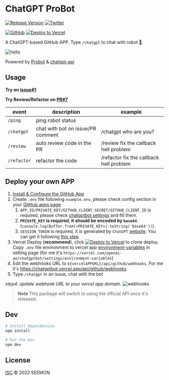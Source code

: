 # ChatGPT ProBot

[![Release Version](https://img.shields.io/github/release/oceanlvr/ChatGPTBot.svg)](https://github.com/seemon/ChatGPTBot/releases/latest) [![Twitter](https://img.shields.io/twitter/follow/seemon_tech?style=social)](https://twitter.com/seemon_tech)

[![GitHub](https://img.shields.io/badge/github-%23121011.svg?style=for-the-badge&logo=github&logoColor=white)](https://github.com/apps/chatgptbot) [![Deploy to Vercel](https://vercel.com/button)](https://vercel.com/new/clone?repository-url=https://github.com/openai-ae/ChatGPTBot)

A ChatGPT-based GitHub APP. Type `/chatgpt` to chat with robot 🤖️.

![hello](./assets/Hi.jpg)

Powered by [Probot](https://github.com/probot/probot) & [chatgpt-api](https://github.com/transitive-bullshit/chatgpt-api)

## Usage

**Try on [issue#1](https://github.com/seemon/ChatGPT-ProBot/issues/1)**

**Try Review/Refactor on [PR#7](https://github.com/seemon/ChatGPT-ProBot/pull/7)**

| event       | description                       | example                                 |
| ----------- | --------------------------------- | --------------------------------------- |
| `/ping`     | ping robot status                 |                                         |
| `/chatgpt`  | chat with bot on issue/PR comment | /chatgpt who are you?                   |
| `/review`   | auto review code in the PR        | /review fix the callback hell problem   |
| `/refactor` | refactor the code                 | /refactor fix the callback hell problem |

## Deploy your own APP

1. [Install & Configure the GitHub App](https://github.com/apps/chatgptbot)
2. Create `.env` file following `example.env`, please check config section in your [GitHub apps page](https://github.com/settings/apps)
    1. `APP_ID/PRIVATE_KEY/GITHUB_CLIENT_SECRET/GITHUB_CLIENT_ID` is required, please check [chatgptbot settings](https://github.com/settings/apps/chatgptbot) and fill them.
    2. **`PRIVATE_KEY` is required, it should be encoded by `base64`**.(`console.log(Buffer.from(<PRIVATE_KEY>).toString('base64'))`).
    3. `SESSION_TOKEN` is required, it is generated by `ChatGPT` [website](https://chat.openai.com/chat). You can get it following [this step](https://github.com/transitive-bullshit/chatgpt-api#how-it-works).
3. Vercel Deploy (**recommend**), click [![Deploy to Vercel](https://vercel.com/button)](https://vercel.com/new/clone?repository-url=https://github.com/oceanlvr/ChatGPTBot) to clone deploy. Copy `.env` file environment to vercel app [environment-variables](https://vercel.com/docs/concepts/projects/environment-variables) in setting page (for me it's `https://vercel.com/openai-ae/chatgptbot/settings/environment-variables`)
4. Edit the webhooks URL to `${vercelAPPURL}/api/github/webhooks`. For me it's <https://chatgptbot.vercel.app/api/github/webhooks>
5. Type `/chatgpt` in an issue, chat with the bot

*step4: update webhook URL to your vercel app domain.*
![webhooks](./assets/webhooks.jpg)

> **Note**
> This package will switch to using the official API once it's released.

## Dev

```sh
# Install dependencies
npm install

# Run the bot
npm dev
```

## License

[ISC](LICENSE) © 2022 SEEMON
